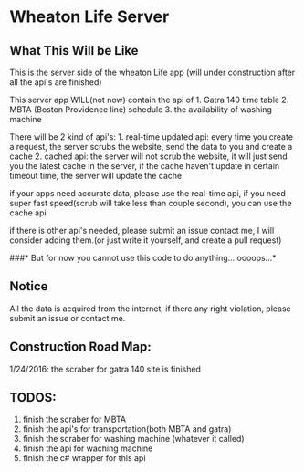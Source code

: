 # Wheaton Life Server

## What This Will be Like
This is the server side of the wheaton Life app (will under construction after all the api's are finished)

This server app WILL(not now) contain the api of 
    1. Gatra 140 time table
    2. MBTA (Boston Providence line) schedule
    3. the availability of washing machine
   
There will be 2 kind of api's:
    1. real-time updated api: every time you create a request, the server scrubs the website, send the data to you and create a cache
    2. cached api: the server will not scrub the website, it will just send you the latest cache in the server, if the cache haven't update in certain timeout time, the server will update the cache

if your apps need accurate data, please use the real-time api, if you need super fast speed(scrub will take less than couple second), you can use the cache api
    
if there is other api's needed, please submit an issue contact me, I will consider adding them.(or just write it yourself, and create a pull request)

###* But for now you cannot use this code to do anything... oooops...*

## Notice

All the data is acquired from the internet, if there any right violation, please submit an issue or contact me.

## Construction Road Map:
1/24/2016: the scraber for gatra 140 site is finished

## TODOS:
1. finish the scraber for MBTA
2. finish the api's for transportation(both MBTA and gatra)
3. finish the scraber for washing machine (whatever it called)
4. finish the api for waching machine
5. finish the c# wrapper for this api